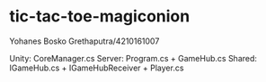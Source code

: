 # tic-tac-toe-magiconion

Yohanes Bosko Grethaputra/4210161007

Unity: CoreManager.cs
Server: Program.cs + GameHub.cs
Shared: IGameHub.cs + IGameHubReceiver + Player.cs
